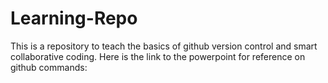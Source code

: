 # Learning-Repo

This is a repository to teach the basics of github version control and smart collaborative coding. Here is the link to the powerpoint for reference on github commands:
